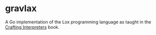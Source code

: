 # gravlax
A Go implementation of the Lox programming language as taught in the [Crafting Interpreters](https://craftinginterpreters.com/) book.

